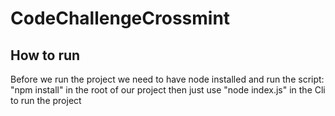 # CodeChallengeCrossmint
## How to run
Before we run the project we need to have node installed and run the script:
"npm install" in the root of our project then just
use "node index.js" in the Cli to run the project
